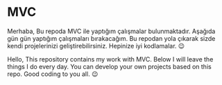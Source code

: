 # MVC
Merhaba,
Bu repoda MVC ile yaptığım çalışmalar bulunmaktadır.
Aşağıda gün gün yaptığım çalışmaları bırakacağım. Bu repodan yola çıkarak sizde kendi projelerinizi geliştirebilirsiniz. Hepinize iyi kodlamalar. :wink:

Hello,
This repository contains my work with MVC.
Below I will leave the things I do every day. You can develop your own projects based on this repo. Good coding to you all. :wink: